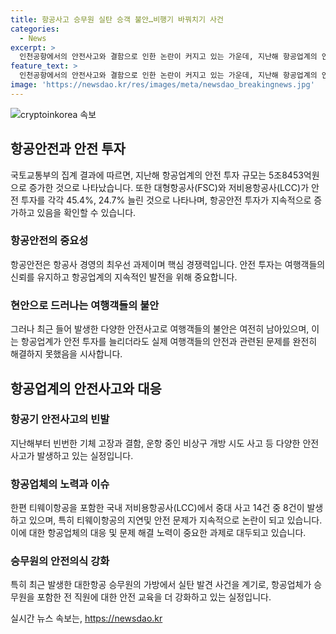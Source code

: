```yaml
---
title: 항공사고 승무원 실탄 승객 불안…비행기 바꿔치기 사건
categories:
  - News
excerpt: >
  인천공항에서의 안전사고와 결함으로 인한 논란이 커지고 있는 가운데, 지난해 항공업계의 안전 투자 규모는 5조8453억원으로 증가했다고 국토교통부가 공시했다. 하지만 최근 인천공항에서 승무원의 가방에서 실탄이 발견되는 등의 안전 문제가 발생하며 승객들의 불안은 여전한 실정이다. 특히 티웨이항공에서 안전 문제와 지연 운항 사고가 잇따라 발생하며 논란의 중심에 섰다. 부당한 보상금을 받으려고 항공기를 바꿔치기한 의혹 등이 발생하고 있어 승객들의 불안은 더욱 심해지고 있다.
feature_text: >
  인천공항에서의 안전사고와 결함으로 인한 논란이 커지고 있는 가운데, 지난해 항공업계의 안전 투자 규모는 5조8453억원으로 증가했다고 국토교통부가 공시했다. 하지만 최근 인천공항에서 승무원의 가방에서 실탄이 발견되는 등의 안전 문제가 발생하며 승객들의 불안은 여전한 실정이다. 특히 티웨이항공에서 안전 문제와 지연 운항 사고가 잇따라 발생하며 논란의 중심에 섰다. 부당한 보상금을 받으려고 항공기를 바꿔치기한 의혹 등이 발생하고 있어 승객들의 불안은 더욱 심해지고 있다.
image: 'https://newsdao.kr/res/images/meta/newsdao_breakingnews.jpg'
---
```


<p><img src="https://newsdao.kr/res/images/meta/newsdao_breakingnews.jpg" alt="cryptoinkorea 속보" /></p>

<h2 data-ke-size="size26">항공안전과 안전 투자</h2>

<p>국토교통부의 집계 결과에 따르면, 지난해 항공업계의 안전 투자 규모는 5조8453억원으로 증가한 것으로 나타났습니다. 또한 대형항공사(FSC)와 저비용항공사(LCC)가 안전 투자를 각각 45.4%, 24.7% 늘린 것으로 나타나며, 항공안전 투자가 지속적으로 증가하고 있음을 확인할 수 있습니다.</p>

<h3>항공안전의 중요성</h3>

<p data-ke-size="size16">항공안전은 항공사 경영의 최우선 과제이며 핵심 경쟁력입니다. 안전 투자는 여행객들의 신뢰를 유지하고 항공업계의 지속적인 발전을 위해 중요합니다.</p>

<h3>현안으로 드러나는 여행객들의 불안</h3>

<p data-ke-size="size16">그러나 최근 들어 발생한 다양한 안전사고로 여행객들의 불안은 여전히 남아있으며, 이는 항공업계가 안전 투자를 늘리더라도 실제 여행객들의 안전과 관련된 문제를 완전히 해결하지 못했음을 시사합니다.</p>

<h2 data-ke-size="size26">항공업계의 안전사고와 대응</h2>

<h3>항공기 안전사고의 빈발</h3>

<p data-ke-size="size16">지난해부터 빈번한 기체 고장과 결함, 운항 중인 비상구 개방 시도 사고 등 다양한 안전사고가 발생하고 있는 실정입니다.</p>

<h3>항공업체의 노력과 이슈</h3>

<p data-ke-size="size16">한편 티웨이항공을 포함한 국내 저비용항공사(LCC)에서 중대 사고 14건 중 8건이 발생하고 있으며, 특히 티웨이항공의 지연및 안전 문제가 지속적으로 논란이 되고 있습니다. 이에 대한 항공업체의 대응 및 문제 해결 노력이 중요한 과제로 대두되고 있습니다.</p>

<h3>승무원의 안전의식 강화</h3>

<p data-ke-size="size16">특히 최근 발생한 대한항공 승무원의 가방에서 실탄 발견 사건을 계기로, 항공업체가 승무원을 포함한 전 직원에 대한 안전 교육을 더 강화하고 있는 실정입니다.</p>
실시간 뉴스 속보는, <a href="https://newsdao.kr" rel="dofollow">https://newsdao.kr</a>


